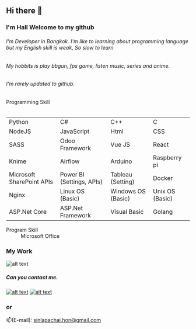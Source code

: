 ## Hi there 👋 
### I'm Hall Welcome to my github

###### I'm Developer in Bangkok. I'm like to learning about programming language but my English skill is weak, So slow to learn
###### My hobbits is play bbgun, fps game, listen music, series and anime.
###### I'm rarely updated to github.

<dl>
  <dt>Programming Skill</dt>
  <br/>
  <table>
    <tr>
      <td>Python</td>
      <td>C#</td>
      <td>C++</td>
      <td>C</td>
    </tr>
    <tr>
      <td>NodeJS</td>
      <td>JavaScript</td>
      <td>Html</td>
      <td>CSS</td>
    </tr>
    <tr>
      <td>SASS</td>
      <td>Odoo Framework</td>
      <td>Vue JS</td>
      <td>React</td>
    </tr>
    <tr>
      <td>Knime</td>
      <td>Airflow</td>
      <td>Arduino</td>
      <td>Raspberry pi</td>
    </tr>
    <tr>
      <td>Microsoft SharePoint APIs</td>
      <td>Power BI (Settings, APIs)</td>
      <td>Tableau (Setting)</td>
      <td>Docker</td>
    </tr>
    <tr>
      <td>Nginx</td>
      <td>Linux OS (Basic)</td>
      <td>Windows OS (Basic)</td>
      <td>Unix OS (Basic)</td>
    </tr>
    <tr>
      <td>ASP.Net Core</td>
      <td>ASP.Net Framework</td>
      <td>Visual Basic</td>
      <td>Golang</td>
    </tr>
  </table>

  <dt>Program Skill</dt>
  <dd>Microsoft Office</dd>
</dl>

### My Work

![alt text](https://scontent.fbkk22-3.fna.fbcdn.net/v/t1.0-9/66142590_10156140610646560_2357618775542464512_o.jpg?_nc_cat=110&_nc_sid=8bfeb9&_nc_eui2=AeFwgQOQ5NRIv4RhJh9p652bt8bYaBCtOZW3xthoEK05lVYr1llJS_PN154F8YQf2nyD2edqj-gzWpiUlCjaQCuw&_nc_ohc=S0lskCHfKv4AX9g3L44&_nc_oc=AQlsvy6vI78x6yfsPL3SXYNsc2UjspuRSkL4jwRzt57d34wy6v5iq4wZDCdgl40wWVs&_nc_ht=scontent.fbkk22-3.fna&oh=90199f035b73b520f6ae1dcaa5b36cc8&oe=5FAC9E4C "Working")

##### Can you contact me.

[![alt text][1.1]][1]
[![alt text][2.1]][2]

[1.1]: https://i.imgur.com/jnnL8Uy.png
[2.1]: https://i.imgur.com/nIiaG46.png

[1]: https://www.instagram.com/halleiei/?hl=th
[2]: https://www.facebook.com/sinlapachai.lowpaiboon/

### or

:mailbox:(E-mail): sinlapachai.hon@gmail.com
<!-- 
**Sin1apachai/sin1apachai** is a ✨ _special_ ✨ repository because its `README.md` (this file) appears on your GitHub profile.

Here are some ideas to get you started:

- 🔭 I’m currently working on ...
- 🌱 I’m currently learning ...
- 👯 I’m looking to collaborate on ...
- 🤔 I’m looking for help with ...
- 💬 Ask me about ...
- 📫 How to reach me: ...
- 😄 Pronouns: ...
- ⚡ Fun fact: ...
-->
